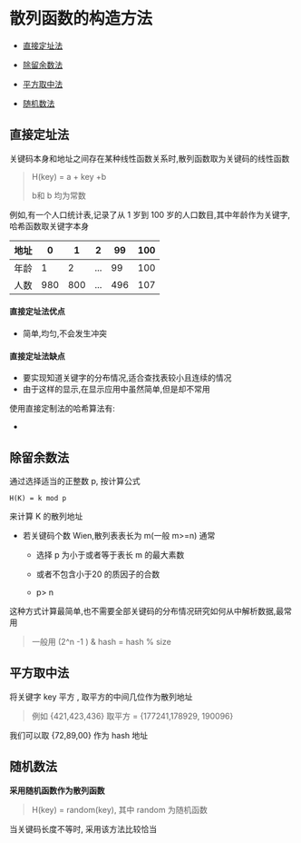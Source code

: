 # 散列函数的构造方法

- [直接定址法](#直接定址法)

- [除留余数法](#除留余数法)
- [平方取中法](#平方取中法)
- [随机数法](#随机数法)

## 直接定址法

关键码本身和地址之间存在某种线性函数关系时,散列函数取为关键码的线性函数

> H(key) = a + key +b 
>
> b和 b 均为常数

例如,有一个人口统计表,记录了从 1 岁到 100 岁的人口数目,其中年龄作为关键字,哈希函数取关键字本身

| 地址 | 0    | 1    | 2    | 99   | 100  |
| ---- | ---- | ---- | ---- | ---- | ---- |
| 年龄 | 1    | 2    | ...  | 99   | 100  |
| 人数 | 980  | 800  | ...  | 496  | 107  |

#### 直接定址法优点

- 简单,均匀,不会发生冲突

#### 直接定址法缺点

- 要实现知道关键字的分布情况,适合查找表较小且连续的情况
- 由于这样的显示,在显示应用中虽然简单,但是却不常用

使用直接定制法的哈希算法有:

- 

## 除留余数法

通过选择适当的正整数 p, 按计算公式 

```
H(K) = k mod p 
```

来计算 K 的散列地址

- 若关键码个数 Wien,散列表表长为 m(一般 m>=n) 通常

  - 选择 p 为小于或者等于表长 m 的最大素数
  - 或者不包含小于20 的质因子的合数

  - p> n

这种方式计算最简单,也不需要全部关键码的分布情况研究如何从中解析数据,最常用

> 一般用 (2^n -1 ) & hash  = hash % size

## 平方取中法

将关键字 key 平方 , 取平方的中间几位作为散列地址

> 例如 {421,423,436} 取平方 = {177241,178929, 190096}

我们可以取 {72,89,00} 作为 hash 地址

## 随机数法

**采用随机函数作为散列函数** 

> H(key) = random(key), 其中 random 为随机函数

当关键码长度不等时, 采用该方法比较恰当

